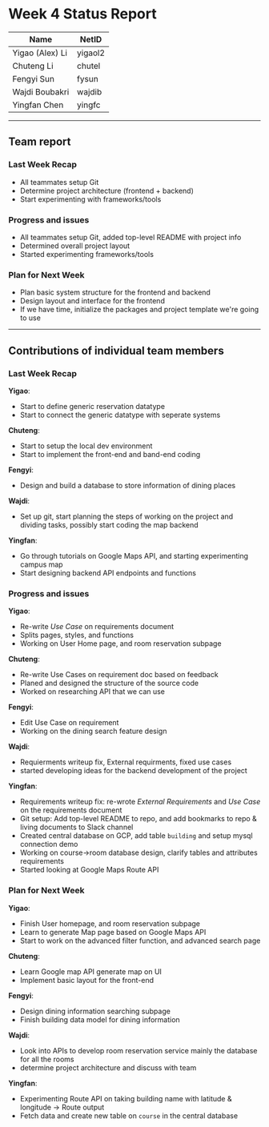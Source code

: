 # Week 4 Status Report

| Name            | NetID   |
| --------------- | ------- |
| Yigao (Alex) Li | yigaol2 |
| Chuteng Li      | chutel  |
| Fengyi Sun      | fysun   |
| Wajdi Boubakri  | wajdib  |
| Yingfan Chen    | yingfc  |

---

## Team report

### Last Week Recap

- All teammates setup Git
- Determine project architecture (frontend + backend)
- Start experimenting with frameworks/tools

### Progress and issues

- All teammates setup Git, added top-level README with project info
- Determined overall project layout
- Started experimenting frameworks/tools

### Plan for Next Week

- Plan basic system structure for the frontend and backend
- Design layout and interface for the frontend
- If we have time, initialize the packages and project template we're going to use

---

## Contributions of individual team members

### Last Week Recap

**Yigao**:

- Start to define generic reservation datatype
- Start to connect the generic datatype with seperate systems

**Chuteng**:

- Start to setup the local dev environment
- Start to implement the front-end and band-end coding

**Fengyi**:

- Design and build a database to store information of dining places

**Wajdi**:

- Set up git, start planning the steps of working on the project and dividing tasks, possibly start coding the map backend

**Yingfan**:

- Go through tutorials on Google Maps API, and starting experimenting campus map
- Start designing backend API endpoints and functions

### Progress and issues

**Yigao**:

- Re-write _Use Case_ on requirements document
- Splits pages, styles, and functions
- Working on User Home page, and room reservation subpage

**Chuteng**:

- Re-write Use Cases on requirement doc based on feedback
- Planed and designed the structure of the source code
- Worked on researching API that we can use

**Fengyi**:

- Edit Use Case on requirement
- Working on the dining search feature design 

**Wajdi**:

- Requierments writeup fix, External requirments, fixed use cases
- started developing ideas for the backend development of the project

**Yingfan**:

- Requirements writeup fix: re-wrote _External Requirements_ and _Use Case_ on the requirements document
- Git setup: Add top-level README to repo, and add bookmarks to repo & living documents to Slack channel
- Created central database on GCP, add table `building` and setup mysql connection demo
- Working on course->room database design, clarify tables and attributes requirements
- Started looking at Google Maps Route API

### Plan for Next Week

**Yigao**:

- Finish User homepage, and room reservation subpage
- Learn to generate Map page based on Google Maps API
- Start to work on the advanced filter function, and advanced search page

**Chuteng**:

- Learn Google map API generate map on UI
- Implement basic layout for the front-end

**Fengyi**:

- Design dining information searching subpage
- Finish building data model for dining information 

**Wajdi**:

- Look into APIs to develop room reservation service mainly the database for all the rooms
- determine project architecture and discuss with team

**Yingfan**:

- Experimenting Route API on taking building name with latitude & longitude -> Route output
- Fetch data and create new table on `course` in the central database
